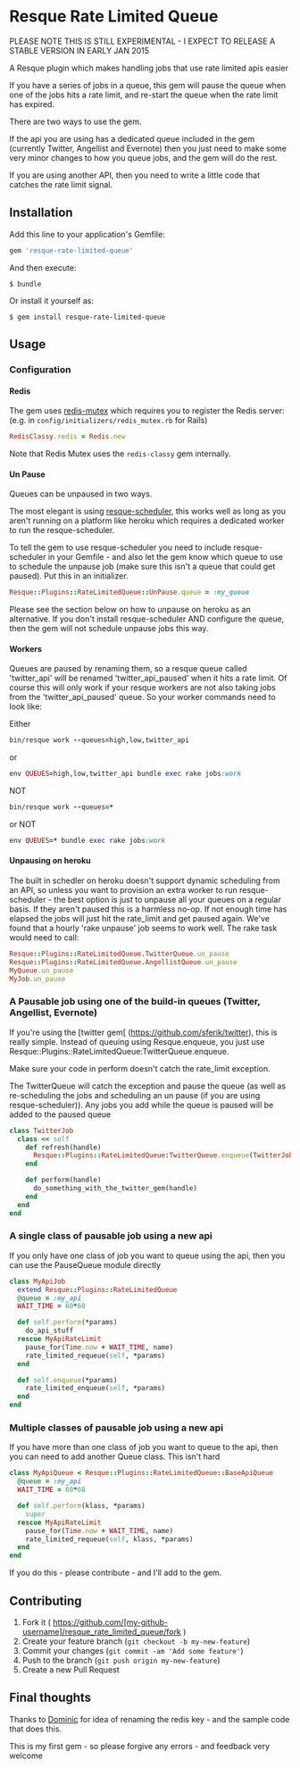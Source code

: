 # Resque Rate Limited Queue

PLEASE NOTE THIS IS STILL EXPERIMENTAL - I EXPECT TO RELEASE A STABLE VERSION IN EARLY JAN 2015

A Resque plugin which makes handling jobs that use rate limited apis easier

If you have a series of jobs in a queue, this gem will pause the queue when one of the jobs hits a rate limit, and re-start the queue when the rate limit has expired.

There are two ways to use the gem.

If the api you are using has a dedicated queue included in the gem (currently Twitter, Angellist and Evernote) then you just need to make some very minor changes to how you queue jobs, and the gem will do the rest.

If you are using another API, then you need to write a little code that catches the rate limit signal.

## Installation

Add this line to your application's Gemfile:

```ruby
gem 'resque-rate-limited-queue'
```

And then execute:

    $ bundle

Or install it yourself as:

    $ gem install resque-rate-limited-queue

## Usage

### Configuration
#### Redis
The gem uses [redis-mutex](https://github.com/kenn/redis-mutex ) which requires you to register the Redis server: (e.g. in `config/initializers/redis_mutex.rb` for Rails)

```ruby
RedisClassy.redis = Redis.new
```
Note that Redis Mutex uses the `redis-classy` gem internally.

#### Un Pause
Queues can be unpaused in two ways.

The most elegant is using [resque-scheduler](https://github.com/resque/resque-scheduler), this works well as long as you aren't running on a platform like heroku which requires a dedicated worker to run the resque-scheduler.

To tell the gem to use resque-scheduler you need to include resque-scheduler in your Gemfile - and also let the gem know which queue to use to schedule the unpause job (make sure this isn't a queue that could get paused). Put this in an initializer.

```ruby
Resque::Plugins::RateLimitedQueue::UnPause.queue = :my_queue
```

Please see the section below on how to unpause on heroku as an alternative. If you don't install resque-scheduler AND configure the queue, then the gem will not schedule unpause jobs this way.

#### Workers
Queues are paused by renaming them, so a resque queue called 'twitter\_api' will be renamed 'twitter\_api\_paused' when it hits a rate limit. Of course this will only work if your resque workers are not also taking jobs from the 'twitter\_api\_paused' queue. So your worker commands need to look like:

Either
```ruby
bin/resque work --queues=high,low,twitter_api
```
or
```ruby
env QUEUES=high,low,twitter_api bundle exec rake jobs:work
```

NOT
```ruby
bin/resque work --queues=*
```
or NOT
```ruby
env QUEUES=* bundle exec rake jobs:work
```

#### Unpausing on heroku
The built in schedler on heroku doesn't support dynamic scheduling from an API, so unless you want to provision an extra worker to run resque-scheduler - the best option is just to unpause all your queues on a regular basis. If they aren't paused this is a harmless no-op. If not enough time has elapsed the jobs will just hit the rate_limit and get paused again. We've found that a hourly 'rake unpause' job seems to work well. The rake task would need to call:

```ruby
Resque::Plugins::RateLimitedQueue.TwitterQueue.un_pause
Resque::Plugins::RateLimitedQueue.AngellistQueue.un_pause
MyQueue.un_pause
MyJob.un_pause
```
### A Pausable job using one of the build-in queues (Twitter, Angellist, Evernote)
If you're using the [twitter gem[ (https://github.com/sferik/twitter), this is really simple. Instead of queuing using Resque.enqueue, you just use Resque::Plugins::RateLimitedQueue:TwitterQueue.enqueue.

Make sure your code in perform doesn't catch the rate_limit exception.

The TwitterQueue will catch the exception and pause the queue (as well as re-scheduling the jobs and scheduling an un pause (if you are using resque-scheduler)). Any jobs you add while the queue is paused will be added to the paused queue

```ruby
class TwitterJob
  class << self
    def refresh(handle)
      Resque::Plugins::RateLimitedQueue:TwitterQueue.enqueue(TwitterJob, handle)
    end

    def perform(handle)
      do_something_with_the_twitter_gem(handle)
    end
  end
end
```

### A single class of pausable job using a new api
If you only have one class of job you want to queue using the api, then you can use the PauseQueue module directly

```ruby
class MyApiJob
  extend Resque::Plugins::RateLimitedQueue
  @queue = :my_api
  WAIT_TIME = 60*60

  def self.perform(*params)
    do_api_stuff
  rescue MyApiRateLimit
    pause_for(Time.now + WAIT_TIME, name)
    rate_limited_requeue(self, *params)
  end

  def self.enqueue(*params)
    rate_limited_enqueue(self, *params)
  end
end
````

### Multiple classes of pausable job using a new api
If you have more than one class of job you want to queue to the api, then you can need to add another Queue class. This isn't hard

```ruby
class MyApiQueue < Resque::Plugins::RateLimitedQueue::BaseApiQueue
  @queue = :my_api
  WAIT_TIME = 60*60

  def self.perform(klass, *params)
    super
  rescue MyApiRateLimit
    pause_for(Time.now + WAIT_TIME, name)
    rate_limited_requeue(self, klass, *params)
  end
end
````
If you do this - please contribute - and I'll add to the gem.

## Contributing

1. Fork it ( https://github.com/[my-github-username]/resque_rate_limited_queue/fork )
2. Create your feature branch (`git checkout -b my-new-feature`)
3. Commit your changes (`git commit -am 'Add some feature'`)
4. Push to the branch (`git push origin my-new-feature`)
5. Create a new Pull Request

## Final thoughts
Thanks to [Dominic](https://github.com/dominicsayers) for idea of renaming the redis key - and the sample  code that does this.

This is my first gem - so please forgive any errors - and feedback very welcome
